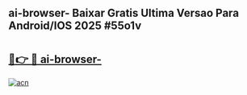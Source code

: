 ## ai-browser- Baixar Gratis Ultima Versao Para Android/IOS 2025 #55o1v

# <h2><a href="https://ainizakaria.my?title=ai-browser-&ref=20M">🔗👉 🔴 ai-browser-</a></h2>

[![acn](https://github.com/user-attachments/assets/0f9c940e-d8b0-45ae-aac7-cd30a18b3e1c)](https://ainizakaria.my?title=ai-browser-&ref=20M)

